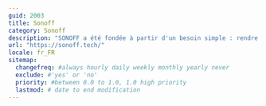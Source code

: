 ```yaml
---
guid: 2003
title: Sonoff
category: Sonoff
description: "SONOFF a été fondée à partir d'un besoin simple : rendre votre vie plus facile, intelligente et meilleure. Nous avons l'ambition de concevoir et de créer les produits intelligents les plus innovants de manière simple et abordable, y compris les commutateurs intelligents Wi-Fi DIY, le mur intelligent Wi-Fi. commutateurs, prises intelligentes Wi-Fi, éclairage intelligent Wi-Fi et autres accessoires pour vous offrir une maison intelligente."
url: "https://sonoff.tech/"
locale: fr_FR
sitemap:
  changefreq: #always hourly daily weekly monthly yearly never
  exclude: #'yes' or 'no'
  priority: #between 0.0 to 1.0, 1.0 high priority
  lastmod: # date to end modification
---
```

